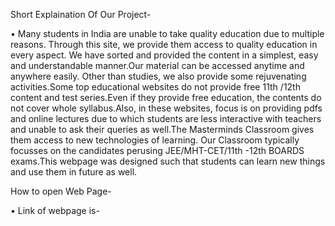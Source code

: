 Short Explaination Of Our Project-

•	Many students in India are unable to take quality education due to multiple reasons. Through this site, we provide them access to quality education in every aspect.	We have sorted and provided the content in a simplest, easy and understandable manner.Our material can be accessed anytime and anywhere easily. Other than studies, we also provide some rejuvenating activities.Some top educational websites do not provide free 11th /12th content and test series.Even if they provide free education, the contents do not cover whole syllabus.Also, in these websites, focus is on providing pdfs and online lectures due to which students are less interactive with teachers and unable to ask their queries as well.The Masterminds Classroom gives them access to new technologies of learning. Our Classroom typically focusses on the candidates perusing JEE/MHT-CET/11th -12th BOARDS exams.This webpage was designed such that students can learn new things and use them in future as well.
 
How to open Web Page-

•	Link of webpage is-
